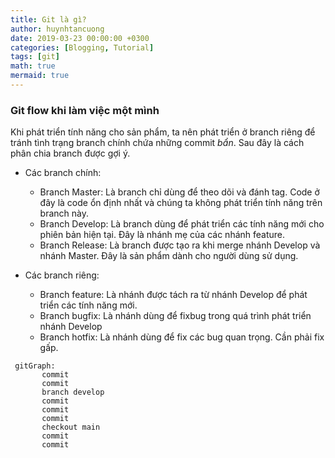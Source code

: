 ```yaml
---
title: Git là gì? 
author: huynhtancuong
date: 2019-03-23 00:00:00 +0300
categories: [Blogging, Tutorial]
tags: [git]
math: true
mermaid: true
---
```


### Git flow khi làm việc một mình 

Khi phát triển tính năng cho sản phẩm, ta nên phát triển ở branch riêng để tránh tình trạng branch chính chứa những commit *bẩn*. Sau đây là cách phân chia branch được gợi ý.

* Các branch chính: 
  - Branch Master: Là branch chỉ dùng để theo dõi và đánh tag. Code ở đây là code ổn định nhất và chúng ta không phát triển tính năng trên branch này.
  - Branch Develop: Là branch dùng để  phát triển các tính năng mới cho phiên bản hiện tại. Đây là nhánh mẹ của các nhánh feature. 
  - Branch Release: Là branch được tạo ra khi merge nhánh Develop và nhánh Master. Đây là sản phẩm dành cho người dùng sử dụng.

* Các branch riêng: 
	- Branch feature: Là nhánh được tách ra từ nhánh Develop để phát triển các tính năng mới.
	- Branch bugfix: Là nhánh dùng để fixbug trong quá trình phát triển nhánh Develop 
	- Branch hotfix: Là nhánh dùng để fix các bug quan trọng. Cần phải fix gấp. 


```mermaid
 gitGraph:
       commit
       commit
       branch develop
       commit
       commit
       commit
       checkout main
       commit
       commit
```